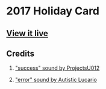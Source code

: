# 2017 Holiday Card

## [View it live](http://mike-eng.com/sandbox/card2017)

## Credits

1. ["success" sound by ProjectsU012](https://freesound.org/people/ProjectsU012/sounds/341695/)


1. ["error" sound by Autistic Lucario](https://freesound.org/people/Autistic%20Lucario/sounds/142608/)

